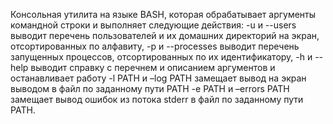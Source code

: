 Консольная утилита на языке BASH, которая обрабатывает аргументы командной строки и выполняет следующие действия:
-u и --users выводит перечень пользователей и их домашних директорий на экран, отсортированных по алфавиту, 
-p и --processes выводит перечень запущенных процессов, отсортированных по их идентификатору,
-h и --help выводит справку с перечнем и описанием аргументов и останавливает работу
-l PATH и –log PATH замещает вывод на экран выводом в файл по заданному пути PATH
-e PATH и –errors PATH замещает вывод ошибок из потока stderr в файл по заданному пути PATH.
